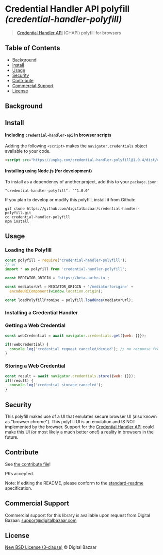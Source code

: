 # Credential Handler API polyfill _(credential-handler-polyfill)_

> [Credential Handler API](https://w3c-ccg.github.io/credential-handler-api/) (CHAPI) polyfill for browsers

## Table of Contents

- [Background](#background)
- [Install](#install)
- [Usage](#usage)
- [Security](#security)
- [Contribute](#contribute)
- [Commercial Support](#commercial-support)
- [License](#license)

## Background

## Install

#### Including `credential-handler-api` in browser scripts

Adding the following `<script>` makes the `navigator.credentials` object
available to your code.

```html
<script src="https://unpkg.com/credential-handler-polyfill@1.0.4/dist/credential-handler-polyfill.min.js"></script>
```

#### Installing using Node.js (for development)

To install as a dependency of another project, add this to your `package.json`:

```
"credential-handler-polyfill": "^1.0.0"
```

If you plan to develop or modify this polyfill, install it from Github:

```
git clone https://github.com/digitalbazaar/credential-handler-polyfill.git
cd credential-handler-polyfill
npm install
```

## Usage

### Loading the Polyfill

```js
const polyfill = require('credential-handler-polyfill');
// or
import * as polyfill from 'credential-handler-polyfill';

const MEDIATOR_ORIGIN = 'https://beta.authn.io';

const mediatorUrl = MEDIATOR_ORIGIN + '/mediator?origin=' +
  encodeURIComponent(window.location.origin);

const loadPolyfillPromise = polyfill.loadOnce(mediatorUrl);
```

### Installing a Credential Handler

### Getting a Web Credential

```js
const webCredential = await navigator.credentials.get({web: {}});

if(!webCredential) {
  console.log('credential request canceled/denied'); // no response from user
}
```

### Storing a Web Credential

```js
const result = await navigator.credentials.store({web: {}});
if(!result) {
  console.log('credential storage canceled');
}
```

## Security

This polyfill makes use of a UI that emulates secure browser UI (also known as 
"browser chrome"). This polyfill UI is an emulation and IS NOT implemented by 
the browser. Support for the 
[Credential Handler API](https://w3c-ccg.github.io/credential-handler-api/) 
could make this UI (or most likely a much better one!) a reality in browsers in 
the future.

## Contribute

See [the contribute file](https://github.com/digitalbazaar/bedrock/blob/master/CONTRIBUTING.md)!

PRs accepted.

Note: If editing the README, please conform to the
[standard-readme](https://github.com/RichardLitt/standard-readme) specification.

## Commercial Support

Commercial support for this library is available upon request from
Digital Bazaar: support@digitalbazaar.com

## License

[New BSD License (3-clause)](LICENSE) © Digital Bazaar
